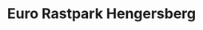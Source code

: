 ---
title: "Euro Rastpark Hengersberg"
url: /hengersberg/euro-rastpark-hengersberg/
shop: Allgemein
---
